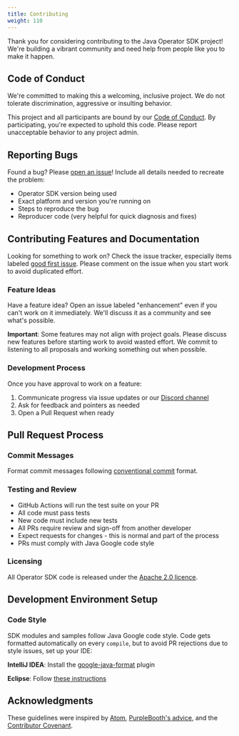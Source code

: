 ```yaml
---
title: Contributing
weight: 110
---
```


Thank you for considering contributing to the Java Operator SDK project! We're building a vibrant community and need help from people like you to make it happen.

## Code of Conduct

We're committed to making this a welcoming, inclusive project. We do not tolerate discrimination, aggressive or insulting behavior.

This project and all participants are bound by our [Code of Conduct]({{baseurl}}/coc). By participating, you're expected to uphold this code. Please report unacceptable behavior to any project admin.

## Reporting Bugs

Found a bug? Please [open an issue](https://github.com/java-operator-sdk/java-operator-sdk/issues)! Include all details needed to recreate the problem:

- Operator SDK version being used
- Exact platform and version you're running on
- Steps to reproduce the bug
- Reproducer code (very helpful for quick diagnosis and fixes)

## Contributing Features and Documentation

Looking for something to work on? Check the issue tracker, especially items labeled [good first issue](https://github.com/java-operator-sdk/java-operator-sdk/labels/good%20first%20issue). Please comment on the issue when you start work to avoid duplicated effort.

### Feature Ideas

Have a feature idea? Open an issue labeled "enhancement" even if you can't work on it immediately. We'll discuss it as a community and see what's possible. 

**Important**: Some features may not align with project goals. Please discuss new features before starting work to avoid wasted effort. We commit to listening to all proposals and working something out when possible.

### Development Process

Once you have approval to work on a feature:
1. Communicate progress via issue updates or our [Discord channel](https://discord.gg/DacEhAy)
2. Ask for feedback and pointers as needed
3. Open a Pull Request when ready

## Pull Request Process

### Commit Messages
Format commit messages following [conventional commit](https://www.conventionalcommits.org/en/v1.0.0/) format.

### Testing and Review
- GitHub Actions will run the test suite on your PR
- All code must pass tests
- New code must include new tests
- All PRs require review and sign-off from another developer
- Expect requests for changes - this is normal and part of the process
- PRs must comply with Java Google code style

### Licensing
All Operator SDK code is released under the [Apache 2.0 licence](LICENSE).

## Development Environment Setup

### Code Style

SDK modules and samples follow Java Google code style. Code gets formatted automatically on every `compile`, but to avoid PR rejections due to style issues, set up your IDE:

**IntelliJ IDEA**: Install the [google-java-format](https://plugins.jetbrains.com/plugin/8527-google-java-format) plugin

**Eclipse**: Follow [these instructions](https://github.com/google/google-java-format?tab=readme-ov-file#eclipse)

## Acknowledgments

These guidelines were inspired by [Atom](https://github.com/atom/atom/blob/master/CONTRIBUTING.md), [PurpleBooth's advice](https://gist.github.com/PurpleBooth/b24679402957c63ec426), and the [Contributor Covenant](https://www.contributor-covenant.org/).
